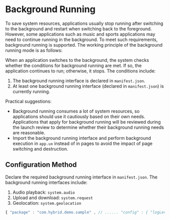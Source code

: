 <!-- 源地址: https://iot.mi.com/vela/quickapp/en/guide/framework/other/background-running.html -->

# Background Running

To save system resources, applications usually stop running after switching to the background and restart when switching back to the foreground. However, some applications such as music and sports applications may need to continue running in the background. To meet such requirements, background running is supported. The working principle of the background running mode is as follows:

When an application switches to the background, the system checks whether the conditions for background running are met. If so, the application continues to run; otherwise, it stops. The conditions include:

  1. The background running interface is declared in `manifest.json`.
  2. At least one background running interface (declared in `manifest.json`) is currently running.

Practical suggestions:

  * Background running consumes a lot of system resources, so applications should use it cautiously based on their own needs. Applications that apply for background running will be reviewed during the launch review to determine whether their background running needs are reasonable.
  * Import the background running interface and perform background execution in `app.ux` instead of in pages to avoid the impact of page switching and destruction.

## Configuration Method

Declare the required background running interface in `manifest.json`. The background running interfaces include:

  1. Audio playback: `system.audio`
  2. Upload and download: `system.request`
  3. Geolocation: `system.geolocation`
```javascript
{ "package" : "com.hybrid.demo.sample" , // ...... "config" : { "logLevel" : "trace" , "background" : { "features" : [ "system.audio" , "system.request" ] } } // ...... }
```
